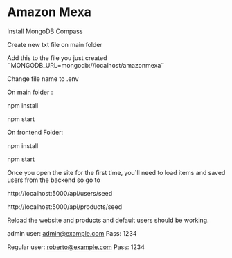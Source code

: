 # Amazon Mexa
Install MongoDB Compass


Create new txt file on main folder

Add this to the file you just created ¨MONGODB_URL=mongodb://localhost/amazonmexa¨

Change file name to .env

On main folder :

npm install

npm start

On frontend Folder:

npm install

npm start


Once you open the site for the first time, you´ll need to load items and saved users from the backend so go to

http://localhost:5000/api/users/seed

http://localhost:5000/api/products/seed

Reload the website and products and default users should be working.

admin user:
admin@example.com
Pass: 1234

Regular user:
roberto@example.com
Pass: 1234

